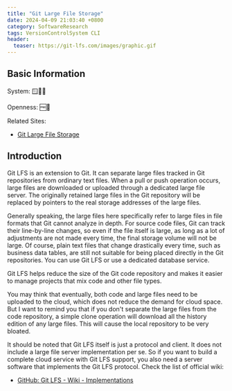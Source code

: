 ```yaml
---
title: "Git Large File Storage"
date: 2024-04-09 21:03:40 +0800
category: SoftwareResearch
tags: VersionControlSystem CLI
header:
  teaser: https://git-lfs.com/images/graphic.gif
---
```


## Basic Information

System: 🪟🍎🐧

Openness: 🆓📖

Related Sites:

* [Git Large File Storage](https://git-lfs.com/)

## Introduction

Git LFS is an extension to Git. It can separate large files tracked in Git repositories from ordinary text files. When a pull or push operation occurs, large files are downloaded or uploaded through a dedicated large file server. The originally retained large files in the Git repository will be replaced by pointers to the real storage addresses of the large files.

Generally speaking, the large files here specifically refer to large files in file formats that Git cannot analyze in depth. For source code files, Git can track their line-by-line changes, so even if the file itself is large, as long as a lot of adjustments are not made every time, the final storage volume will not be large. Of course, plain text files that change drastically every time, such as business data tables, are still not suitable for being placed directly in the Git repositories. You can use Git LFS or use a dedicated database service.

Git LFS helps reduce the size of the Git code repository and makes it easier to manage projects that mix code and other file types.

You may think that eventually, both code and large files need to be uploaded to the cloud, which does not reduce the demand for cloud space. But I want to remind you that if you don't separate the large files from the code repository, a simple clone operation will download all the history edition of any large files. This will cause the local repository to be very bloated.

It should be noted that Git LFS itself is just a protocol and client. It does not include a large file server implementation per se. So if you want to build a complete cloud service with Git LFS support, you also need a server software that implements the Git LFS protocol. Check the list of official wiki:

* [GitHub: Git LFS - Wiki - Implementations](https://github.com/git-lfs/git-lfs/wiki/Implementations)
